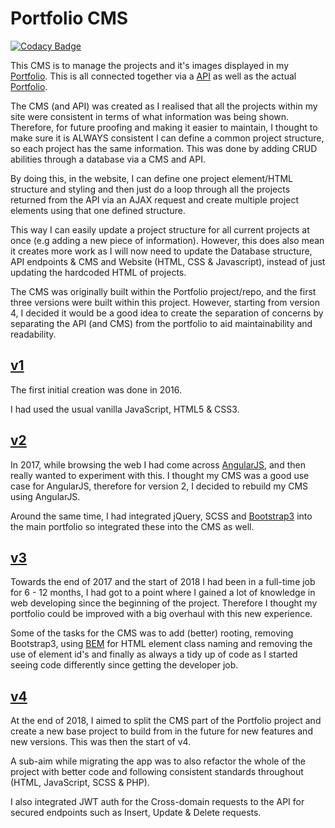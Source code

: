 # Portfolio CMS

[![Codacy Badge](https://api.codacy.com/project/badge/Grade/2186fdc8ef9c493fa4f28032319cd61b)](https://app.codacy.com/app/jahidulpabelislam/portfolio-cms?utm_source=github.com&utm_medium=referral&utm_content=jahidulpabelislam/portfolio-cms&utm_campaign=Badge_Grade_Dashboard)

This CMS is to manage the projects and it's images displayed in my [Portfolio](https://jahidulpabelislam.com/). This is all connected together via a [API](https://github.com/jahidulpabelislam/portfolio-api/) as well as the actual [Portfolio](https://github.com/jahidulpabelislam/portfolio/).

The CMS (and API) was created as I realised that all the projects within my site were consistent in terms of what information was being shown. Therefore, for future proofing and making it easier to maintain, I thought to make sure it is ALWAYS consistent I can define a common project structure, so each project has the same information. This was done by adding CRUD abilities through a database via a CMS and API.

By doing this, in the website, I can define one project element/HTML structure and styling and then just do a loop through all the projects returned from the API via an AJAX request and create multiple project elements using that one defined structure.

This way I can easily update a project structure for all current projects at once (e.g adding a new piece of information). However, this does also mean it creates more work as I will now need to update the Database structure, API endpoints & CMS and Website (HTML, CSS & Javascript), instead of just updating the hardcoded HTML of projects.

The CMS was originally built within the Portfolio project/repo, and the first three versions were built within this project. However, starting from version 4, I decided it would be a good idea to create the separation of concerns by separating the API (and CMS) from the portfolio to aid maintainability and readability.

## [v1](https://github.com/jahidulpabelislam/portfolio/tree/v2/)

The first initial creation was done in 2016.

I had used the usual vanilla JavaScript, HTML5 & CSS3.

## [v2](https://github.com/jahidulpabelislam/portfolio/tree/v3/)

In 2017, while browsing the web I had come across [AngularJS](https://angularjs.org/), and then really wanted to experiment with this. I thought my CMS was a good use case for AngularJS, therefore for version 2, I decided to rebuild my CMS using AngularJS.

Around the same time, I had integrated jQuery, SCSS and [Bootstrap3](https://getbootstrap.com/docs/3.3/) into the main portfolio so integrated these into the CMS as well.

## [v3](https://github.com/jahidulpabelislam/portfolio/tree/v4/)

Towards the end of 2017 and the start of 2018 I had been in a full-time job for 6 - 12 months, I had got to a point where I gained a lot of knowledge in web developing since the beginning of the project.
Therefore I thought my portfolio could be improved with a big overhaul with this new experience.

Some of the tasks for the CMS was to add (better) rooting, removing Bootstrap3, using [BEM](http://getbem.com/introduction/) for HTML element class naming and removing the use of element id's and finally as always a tidy up of code as I started seeing code differently since getting the developer job.

## [v4](https://github.com/jahidulpabelislam/portfolio-cms/tree/v4/)

At the end of 2018, I aimed to split the CMS part of the Portfolio project and create a new base project to build from in the future for new features and new versions. This was then the start of v4.

A sub-aim while migrating the app was to also refactor the whole of the project with better code and following consistent standards throughout (HTML, JavaScript, SCSS & PHP).

I also integrated JWT auth for the Cross-domain requests to the API for secured endpoints such as Insert, Update & Delete requests.
